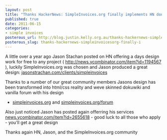 ```yaml
--- 
layout: post
title: "Thanks HackerNews: SimpleInvoices.org finally implements HN donated design"
published: true
date: 2011-06-15
categories: 
- simple invoices
posterous_url: http://blog.justin.kelly.org.au/thanks-hackernews-simpleinvoicesorg-finally-i
posterous_slug: thanks-hackernews-simpleinvoicesorg-finally-i
---
```


A little over a year ago Jason Stachan posted on HN offering a days design work for free to any project ( <a href="http://news.ycombinator.com/item?id=1194567">http://news.ycombinator.com/item?id=1194567</a> ), luckily SimpleInvoices.org was chosen and Jason produced a great design: [jasonstrachan.com/clients/simpleinvoices](http://jasonstrachan.com/clients/simpleinvoices)
 
Thanks to a number of our great community members Jasons design has been transformed into html/css reality and weve skinned dokuwiki and vanilla forum with his design

- [simpleinvoices.org](http://simpleinvoices.org) and [simpleinvoices.org/forum](http://simpleinvoices.org/forum)
 
Also just noticed Jason has posted again offerring his services [news.ycombinator.com/item?id=2655618](http://news.ycombinator.com/item?id=2655618) - good luck to all those who apply - you'll get a great design
 
Thanks again HN, Jason, and the SimpleInvoices.org community 
